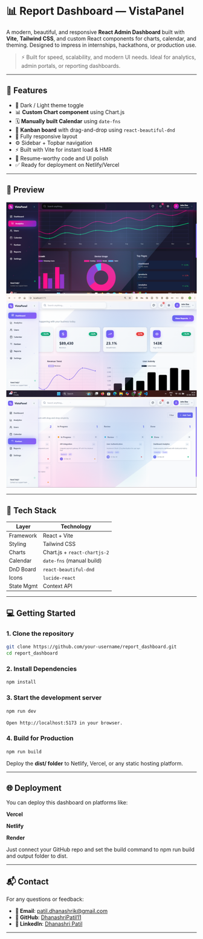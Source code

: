 # 📊 Report Dashboard — VistaPanel

A modern, beautiful, and responsive **React Admin Dashboard** built with **Vite**, **Tailwind CSS**, and custom React components for charts, calendar, and theming. Designed to impress in internships, hackathons, or production use.

> ⚡ Built for speed, scalability, and modern UI needs. Ideal for analytics, admin portals, or reporting dashboards.

---

## 🚀 Features

- 🌙 Dark / Light theme toggle  
- 📊 **Custom Chart component** using Chart.js  
- 🗓️ **Manually built Calendar** using `date-fns`  
- 📌 **Kanban board** with drag-and-drop using `react-beautiful-dnd`  
- 🧩 Fully responsive layout  
- ⚙️ Sidebar + Topbar navigation  
- ⚡ Built with Vite for instant load & HMR  
- 🎯 Resume-worthy code and UI polish  
- ✅ Ready for deployment on Netlify/Vercel  

---

## 📸 Preview

<img src="images/dashboard-preview1.png" alt="Dashboard Preview 1" width="700"/>
<br/>
<img src="images/dashboard-preview2.png" alt="Dashboard Preview 2" width="700"/>
<br/>
<img src="images/dashboard-preview3.png" alt="Dashboard Preview 3" width="700"/>

---

## 🧱 Tech Stack

| Layer       | Technology                  |
|-------------|------------------------------|
| Framework   | React + Vite                 |
| Styling     | Tailwind CSS                 |
| Charts      | Chart.js + `react-chartjs-2` |
| Calendar    | `date-fns` (manual build)    |
| DnD Board   | `react-beautiful-dnd`        |
| Icons       | `lucide-react`               |
| State Mgmt  | Context API                  |

---

## 💻 Getting Started

### 1. Clone the repository

```bash
git clone https://github.com/your-username/report_dashboard.git
cd report_dashboard
```

### 2. Install Dependencies

```bash
npm install
```

### 3. Start the development server

```bash
npm run dev
```

```bash
Open http://localhost:5173 in your browser.
```

### 4. Build for Production

```bash
npm run build
```

Deploy the **dist/ folder** to Netlify, Vercel, or any static hosting platform.

---

## 🌐 Deployment
You can deploy this dashboard on platforms like:

**Vercel**

**Netlify**

**Render**

Just connect your GitHub repo and set the build command to npm run build and output folder to dist.

---

## 📬 Contact

For any questions or feedback:

- **📧 Email**: [patil.dhanashrik@gmail.com](mailto:patil.dhanashrik@gmail.com)  
- **🐙 GitHub**: [DhanashriPatil11](https://github.com/DhanashriPatil11)  
- **🔗 LinkedIn**: [Dhanashri Patil](https://www.linkedin.com/in/dhanashri-patil24/)

---
